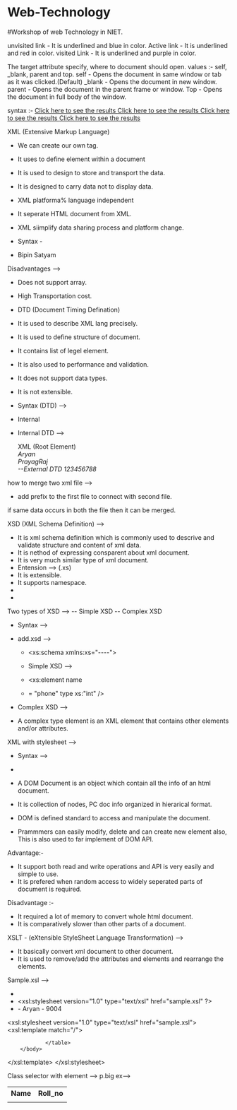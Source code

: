 # Web-Technology


#Workshop of web Technology in NIET.


unvisited link - It is underlined and blue in color.
Active link - It is underlined and red in color.
visited Link - It is underlined and purple in color.

The target attribute specify, where to document should open. values :- self, _blank, parent and top.
self - Opens the document in same window or tab as it was clicked.(Default)
_blank - Opens the document in new window.
parent - Opens the document in the parent frame or window.
Top - Opens the document in full body of the window.

syntax :- 
        <a href="url" target="blank"> Click here to see the results </a>
        <a href="url" target="top"> Click here to see the results </a>
        <a href="url" target="blank"> Click here to see the results </a>
        <a href="url" target="blank"> Click here to see the results </a>


XML (Extensive Markup Language) 

- We can create our own tag.
- It uses to define element within a document
- It is used to design to store and transport the data.
- It is designed to carry data not to display data.
- XML platforma% language independent
- It seperate HTML document from XML.
- XML siimplify data sharing process and platform change.

- Syntax -
- <friendmap>
     <friends>
             <friend1>Bipin</friend1>
             <friend2>Satyam</friend2>
     </friends>
</friendmap>

Disadvantages -->
- Does not support array.
- High Transportation cost.

- DTD (Document Timing Defination)

- It is used to describe XML lang precisely.
- It is used to define structure of document.
- It contains list of legel element.
- It is also used to performance and validation.
- It does not support data types.
- It is not extensible.

  
- Syntax (DTD) -->

- Internal

- <!DOCTYPE
        [Declaration 1
         Declaration 2]>

  <!DOCTYPE 
     roof-element
     [element-declaration]>


  Internal DTD -->
   <?XML version="1.0" encoding "UTF-8">
   <!DOCTYPE Address [
          <! Element Address [
                  Name;Company;phone]>
  <!Element Name(#PCDATA)
  <!Element Company(#PCDATA)
  <!Element phone(#PCDATA)
  ]>

  XML (Root Element)
  <Address
     <name>Aryan</name>
     <address>PrayagRaj</address>

  --External DTD
  <!DOCTYPE Address
     SYSTEM "Address dtd">
  
     <phone>123456788</phone>
  </Address>

how to merge two xml file -->

- add prefix to the first file to connect with second file.

if same data occurs in both the file then it can be merged.


XSD (XML Schema Definition) -->
- It is xml schema definition which is commonly used to descrive and validate structure and content of xml data.
- It is nethod of expressing consparent about xml document.
- It  is very much similar type of xml document.
- Entension --> (.xs)
- It is extensible.
- It supports namespace.
- 
- 
Two types of XSD -->
-- Simple XSD
-- Complex XSD

- Syntax -->
- add.xsd -->
  - <xs:schema xmlns:xs="----">
 
  - Simple XSD -->
  - <xs:element name
  -  = "phone" type xs:"int" />

- Complex XSD -->
- A complex type element is an XML element that contains other elements and/or attributes.

XML with stylesheet -->
- Syntax -->
- <?xml:stylesheet type="text/css" href="xml1.css"?>

- A DOM Document is an object which contain all the info of an html document.
- It is collection of nodes, PC doc info organized in hierarical format.
- DOM is defined standard to access and manipulate the document.
- Prammmers can easily modify, delete and can create new element also, This is also used to far implement of DOM API.


Advantage:-
- It support both read and write operations and API is very easily and simple to use.
- It is prefered when random access to widely  seperated parts of  document is required.


Disadvantage :-
- It required a lot of memory to convert whole html document.
- It is comparatively slower than other parts of a document.

XSLT - (eXtensible StyleSheet Language Transformation) --> 
- It basically convert xml document to other document.
- It is used to remove/add the attributes and elements and rearrange the elements.

Sample.xsl --> 
- <?xml version="1.0" encoding="UTF-8"?>
- <xsl:stylesheet version="1.0" type="text/xsl" href="sample.xsl" ?>
- <college>
        - <name>Aryan</name>
        - <roll_no>9004</roll_no>
</college>

<?xml version=""1.0 encoding="UTF-8" ?>
<xsl:stylesheet version="1.0" type="text/xsl" href="sample.xsl">
<xsl:template match="/">
<html>
        <body>
                <table>
                        <tr>
                                <th>Name</th>
                                <th>Roll_no</th>
                        </tr>
                        <xsl:foreach sheet="college"/class>
                        <tr>
                                <td><xsl:value of select="Name"/></td>
                                <td><xsl:value of select="Roll_no"/></td>
                        </tr>
                        </xsl:foreach />
                                
                </table>
        </body>
</html>




</xsl:template>
</xsl:stylesheet>


Class selector with element -->
p.big ex--> <p class="big"></p>
